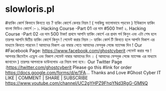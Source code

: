 # slowloris.pl
#হ্যাকিং কোর্স কিভাবে কিনতে হয় ? হ্যকিং কোর্সে কেনার নিয়ম ! ( সবকিছু ভালোভাবে পড়বেন ) ইথিক্যাল হ্যাকিং বাংলা ভিডিও কোর্সে :- ১. Hacking Course -Part 01 এর দাম #500 টাকা! ২. Hacking Course -Part 02 এর দাম 500 টাকা! প্রথমে আপনি হ্যাকিং কোর্সে এর প্রথম পর্ব কিনুন এবং এটা শেষ হলে তারপর আপনি দ্বিতীয় হ্যাকিং কোর্সে কিনুন ! পেমেন্ট করার নিয়ম :- হ্যাকিং কোর্স টি কিনতে হলে আপনি বিকাশ এর মাধ্যমে কিনতে পারবেন ! আমাদের বিকাশ এর নাম্বার পেতে আমাদের ফেসবুক পেজে ম্যাসেজ দিন ! Our #Facebook Page: https://www.facebook.com/ghostcyberit পেমেন্ট করার পর ! আপনার জিমেইল এড্রেস এবং বিকাশ পেমেন্ট নাম্বার আমাদের দিন । ( আমাদের ফেসবুক পেজে ম্যাসেজ এর মাধ্যমে জানাবেন ) তারপর আপনাকে ডাউনলোড এর নিয়ম বলা হবে। Our Twitter Page :https://twitter.com/ghostcyberit Please go this #link for order https://docs.google.com/forms/d/e/1FA... Thanks and Love #Ghost Cyber IT LIKE | COMMENT | SHARE | SUBSCRIBE https://www.youtube.com/channel/UC2gYHPZ9FhqYNd3RgG-GMNQ
